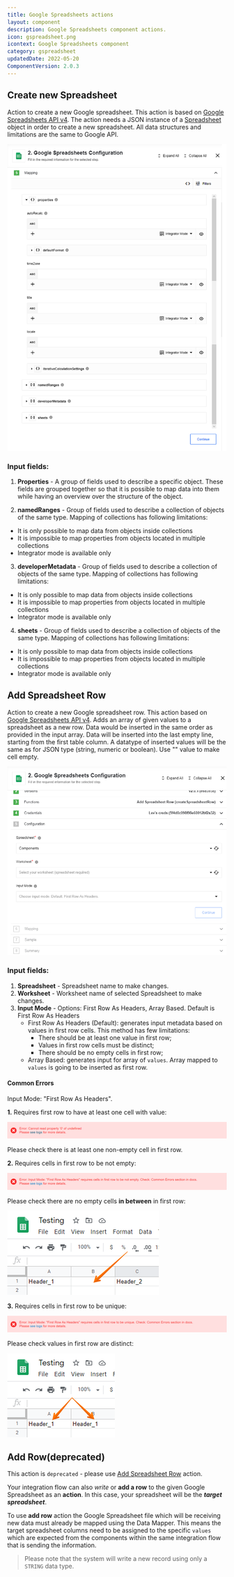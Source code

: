 ```yaml
---
title: Google Spreadsheets actions
layout: component
description: Google Spreadsheets component actions.
icon: gspreadsheet.png
icontext: Google Spreadsheets component
category: gspreadsheet
updatedDate: 2022-05-20
ComponentVersion: 2.0.3
---
```


## Create new Spreadsheet

Action to create a new Google spreadsheet. This action is based on [Google Spreadsheets API v4](https://developers.google.com/sheets/api/reference/rest/v4/spreadsheets/create).
The action needs a JSON instance of a [Spreadsheet](https://developers.google.com/sheets/api/reference/rest/v4/spreadsheets#Spreadsheet) object in order to create a new spreadsheet.
All data structures and limitations are the same to Google API.

![Create new Spreadsheet](img/create-new-spreadsheet.png)

### Input fields:

1. **Properties** - A group of fields used to describe a specific object. These fields are grouped together so that it is possible to map data into them while having an overview over the structure of the object.

2. **namedRanges** - Group of fields used to describe a collection of objects of the same type. Mapping of collections has following limitations:
  * It is only possible to map data from objects inside collections
  * It is impossible to map properties from objects located in multiple collections
  * Integrator mode is available only

3. **developerMetadata** - Group of fields used to describe a collection of objects of the same type. Mapping of collections has following limitations:
  * It is only possible to map data from objects inside collections
  * It is impossible to map properties from objects located in multiple collections
  * Integrator mode is available only

4. **sheets** - Group of fields used to describe a collection of objects of the same type. Mapping of collections has following limitations:
  * It is only possible to map data from objects inside collections
  * It is impossible to map properties from objects located in multiple collections
  * Integrator mode is available only

## Add Spreadsheet Row

Action to create a new Google spreadsheet row. This action based on [Google Spreadsheets API v4](https://developers.google.com/sheets/api/reference/rest/).
Adds an array of given values to a spreadsheet as a new row. Data would be inserted in the same order as provided in the input array.
Data will be inserted into the last empty line, starting from the first table column.
A datatype of inserted values will be the same as for JSON type (string, numeric or boolean). Use "" value to make cell empty.

![Add Spreadsheet Row](img/add-spreadsheet-row.png)

### Input fields:

1. **Spreadsheet** - Spreadsheet name to make changes.
2. **Worksheet** - Worksheet name of selected Spreadsheet to make changes.
3. **Input Mode** - Options: First Row As Headers, Array Based. Default is First Row As Headers
    * First Row As Headers (Default): generates input metadata based on values in first row cells.
    This method has few limitations:
        * There should be at least one value in first row;
        * Values in first row cells must be distinct;
        * There should be no empty cells in first row;
    * Array Based: generates input for array of `values`. Array mapped to `values` is going to be inserted as first row.

#### Common Errors

Input Mode: "First Row As Headers".

**1.** Requires first row to have at least one cell with value:

![Error 1](img/error1.png)

Please check there is at least one non-empty cell in first row.

**2.**  Requires cells in first row to be not empty:

![Error 2](img/error2.png)

Please check there are no empty cells **in between** in first row:

![Error 2 example](img/error2_example.png)

**3.**  Requires cells in first row to be unique:

![Error 3](img/error3.png)

Please check values in first row are distinct:

![Error 3 example](img/error3_example.png)

## Add Row(deprecated)

This action is `deprecated` - please use [Add Spreadsheet Row](#add-spreadsheet-row) action.

Your integration flow can also *write* or **add a row** to the given Google
Spreadsheet as an **action**. In this case, your spreadsheet will be the ***target spreadsheet***.

To use **add row** action the Google Spreadsheet file which will be receiving
new data must already be mapped using the Data Mapper. This means the target
spreadsheet columns need to be assigned to the specific `values` which are
expected from the components within the same integration flow that is sending the information.

> Please note that the system will write a new record using only a `STRING` data type.
